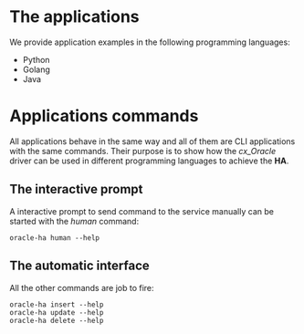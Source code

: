 # The applications

We provide application examples in the following programming languages:

 - Python
 - Golang
 - Java


# Applications commands

All applications behave in the same way and all of them are CLI applications
with the same commands. Their purpose is to show how the *cx_Oracle* driver
can be used in different programming languages to achieve the **HA**.


## The interactive prompt

A interactive prompt to send command to the service manually can be started with
the *human* command:

    oracle-ha human --help


## The automatic interface

All the other commands are job to fire:

    oracle-ha insert --help
    oracle-ha update --help
    oracle-ha delete --help

